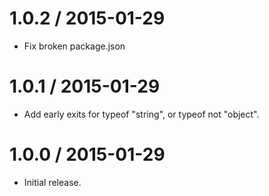 1.0.2 / 2015-01-29
=================
  * Fix broken package.json

1.0.1 / 2015-01-29
=================
  * Add early exits for typeof "string", or typeof not "object".

1.0.0 / 2015-01-29
=================
  * Initial release.
